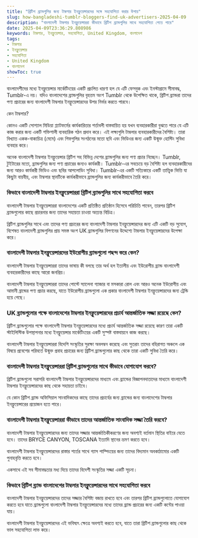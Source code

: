 ```yaml
---
title: "ব্রিটিশ ব্র্যান্ডগুলির জন্য টাম্বলার ইনফ্লুয়েন্সারদের সঙ্গে সহযোগিতা করার উপায়"
slug: how-bangladeshi-tumblr-bloggers-find-uk-advertisers-2025-04-09
description: "বাংলাদেশী টাম্বলার ইনফ্লুয়েন্সাররা কীভাবে ব্রিটিশ ব্র্যান্ডগুলির সাথে সহযোগিতা পেতে পারে"
date: 2025-04-09T23:36:29.808986
keywords: টাম্বলার, ইনফ্লুয়েন্সার, সহযোগিতা, United Kingdom, বাংলাদেশ
tags:
- টাম্বলার
- ইনফ্লুয়েন্সার
- সহযোগিতা
- United Kingdom
- বাংলাদেশ
showToc: true
---
```


বাংলাদেশীদের মধ্যে ইনফ্লুয়েন্সার মার্কেটিংয়ের একটি প্রচলিত ধারণা হল যে এটি ফেসবুক এবং ইনস্টাগ্রামে সীমাবদ্ধ, Tumblr-এ নয়। যদিও বাংলাদেশের ব্র্যান্ডগুলির বৃহত্তম অংশ Tumblr থেকে উপেক্ষিত থাকে, ব্রিটিশ ব্র্যান্ডরা তাদের পণ্য প্রচারের জন্য বাংলাদেশী টাম্বলার ইনফ্লুয়েন্সারদের উপর নির্ভর করতে পারবে।

কেন টাম্বলার?

কোনও একটি সোশ্যাল মিডিয়া প্ল্যাটফর্মের কার্যকারিতার শর্তাবলী বাস্তবায়িত হয় যখন ব্যবহারকারীরা বুঝতে পারে যে এটি কাজ করার জন্য একটি শক্তিশালী ব্যবহারিক গঠন প্রদান করে। এই লক্ষ্যগুলি টাম্বলার ব্যবহারকারীদের বৈশিষ্ট্য। তারা বিখ্যাত একক-বাক্যচিত্র (মেমে) এবং গিফগুলির সংগঠনের মতো ছবি এবং ভিডিওর জন্য একটি উন্মুক্ত হোস্টিং সুবিধা ব্যবহার করে।


অনেক বাংলাদেশী টাম্বলার ইনফ্লুয়েন্সার ব্রিটিশ সহ বিভিন্ন দেশের ব্র্যান্ডগুলির জন্য পণ্য প্রচার নিচ্ছেন। Tumblr, টুইটারের মতো, ব্র্যান্ডগুলির জন্য পণ্য প্রচারের জন্যও কার্যকরী। Tumblr-এর সবচেয়ে বড় বৈশিষ্ট্য হল ব্যবহারকারীদের জন্য আরও কার্যকরী ভিডিও এবং ছবির আপলোডিং সুবিধা। Tumblr-এর একটি সত্যিকারে একটি তাত্ত্বিক ভিত্তি যা কিছুটা বায়বীয়, এবং টাম্বলার স্থানটিকে কার্যকরীভাবে ব্র্যান্ডগুলির জন্য কার্যকরীভাবে তৈরি করে।


### কিভাবে বাংলাদেশী টাম্বলার ইনফ্লুয়েন্সাররা ব্রিটিশ ব্র্যান্ডগুলির সাথে সহযোগিতা করবে

বাংলাদেশী টাম্বলার ইনফ্লুয়েন্সাররা বাংলাদেশের একটি প্রতিষ্ঠিত প্রতিষ্ঠান হিসেবে পরিচিতি পাবেন, তারপর ব্রিটিশ ব্র্যান্ডগুলোর কাছে প্রচারনার জন্য তাদের সহায়তা চাওয়া অত্যন্ত বিচিত্র।

ব্রিটিশ ব্র্যান্ডগুলির সাথে এবং তাদের পণ্য প্রচারের জন্য বাংলাদেশী টাম্বলার ইনফ্লুয়েন্সারদের জন্য এটি একটি বড় সুযোগ, বিশেষত বাংলাদেশী ব্র্যান্ডগুলির প্রায় সমস্ত অংশ UK ব্র্যান্ডগুলির বিপণনের উদ্দেশ্যে টাম্বলার ইনফ্লুয়েন্সারদের উপেক্ষা করে।




### বাংলাদেশী টাম্বলার ইনফ্লুয়েন্সারদের ইউরোপীয় ব্র্যান্ডগুলো পছন্দ করে কেন?

বাংলাদেশী টাম্বলার ইনফ্লুয়েন্সাররা তাদের ভাষায় কী বলছে তার অর্থ হল ইতালীয় এবং ইউরোপীয় ব্র্যান্ড বাংলাদেশী ব্যবহারকারীদের কাছে আরো জনপ্রিয়।


বাংলাদেশী টাম্বলার ইনফ্লুয়েন্সাররা তাদের পোস্টে স্যালেনা গ্যাজার বা মসকারা রোল এবং আরও অনেক ইউরোপীয় এবং আমানী ব্রান্ডের পণ্য প্রচার করছে, যাতে ইউরোপীয় ব্র্যান্ডগুলো এক প্রকার বাংলাদেশী টাম্বলার ইনফ্লুয়েন্সারদের জন্য ট্রেন্ডি হয়ে গেছে।


### UK ব্র্যান্ডগুলোর পক্ষে বাংলাদেশের টাম্বলার ইনফ্লুয়েন্সারদের প্রচার্য আন্তর্জাতিক সজ্জা রয়েছে কেন?

ব্রিটিশ ব্র্যান্ডগুলোর পক্ষে বাংলাদেশী টাম্বলার ইনফ্লুয়েন্সারদের মধ্যে প্রচার্য আন্তর্জাতিক সজ্জা রয়েছে কারণ তারা একটি স্টাইলিস্টিক উপস্থাপনার মধ্যে ইনফ্লুয়েন্সার মার্কেটিংয়ের একটি সুস্পষ্ট বাস্তবায়নে কাজ করছে।


বাংলাদেশী টাম্বলার ইনফ্লুয়েন্সাররা বিদেশি সংস্কৃতির সুরক্ষা অবলম্বন করেছে এবং সুতরাং তাদের বহিরাগত অঞ্চলে এক বিষয়ে প্রবেশের পরিবর্তে উন্মুক্ত প্রবাহ প্রচারের জন্য ব্রিটিশ ব্র্যান্ডগুলোর কাছ থেকে তারা একটি সুবিধা তৈরি করে।


### বাংলাদেশী টাম্বলার ইনফ্লুয়েন্সাররা ব্রিটিশ ব্র্যান্ডগুলোর সাথে কীভাবে যোগাযোগ করবে?

ব্রিটিশ ব্র্যান্ডগুলো সরাসরি বাংলাদেশী টাম্বলার ইনফ্লুয়েন্সারদের মাধ্যমে এবং ব্র্যান্ডের বিজ্ঞাপনদাতাদের মাধ্যমে বাংলাদেশী টাম্বলার ইনফ্লুয়েন্সারদের কাছ থেকে সহায়তা চাইবে। 

যে কোন ব্রিটিশ ব্র্যান্ড অফিসিয়াল সাংবাদিকদের কাছে তাদের প্রচার্যের জন্য ব্র্যান্ডের জন্য বাংলাদেশের টাম্বলার ইনফ্লুয়েন্সারের প্রয়োজন হতে পারে।




### বাংলাদেশী টাম্বলার ইনফ্লুয়েন্সাররা কীভাবে তাদের আন্তর্জাতিক সাংবাদিক সজ্জা তৈরি করবে?

বাংলাদেশী টাম্বলার ইনফ্লুয়েন্সারদের জন্য তাদের সজ্জার আন্তর্জাতিকীকরণের জন্য অবশ্যই বর্তমান স্থিতির বাইরে যেতে হবে। তাদের BRYCE CANYON, TOSCANA ইত্যাদি স্থানের ভ্রমণ করতে হবে। 

বাংলাদেশী টাম্বলার ইনফ্লুয়েন্সারদের রাস্তার শর্তের সাথে গ্যাস পাম্পিংয়ের জন্য তাদের বিদ্যমান অবকাঠামোর একটি পুনাহবৃত্তি করতে হবে। 

একসাথে এই সব সীমাবদ্ধতার মধ্য দিয়ে তাদের বিদেশী সংস্কৃতির সজ্জা একটি সূচনা।




### কিভাবে ব্রিটিশ ব্র্যান্ড বাংলাদেশের টাম্বলার ইনফ্লুয়েন্সারদের সাথে সহযোগিতা করবে

বাংলাদেশী টাম্বলার ইনফ্লুয়েন্সারদের তাদের সজ্জার বৈশিষ্ট্য বজায় রাখতে হবে এবং তারপর ব্রিটিশ ব্র্যান্ডগুলোতে যোগাযোগ করতে হবে যাতে ব্র্যান্ডগুলো বাংলাদেশী টাম্বলার ইনফ্লুয়েন্সারদের মধ্যে তাদের ব্র্যান্ড প্রচারের জন্য একটি কন্টের পাওয়া যায়। 


বাংলাদেশী টাম্বলার ইনফ্লুয়েন্সারদের এই ভবিষ্যৎ ক্ষেত্রে অবশ্যই করতে হবে, যাতে তারা ব্রিটিশ ব্র্যান্ডগুলোর কাছ থেকে ভাল সহযোগিতা লাভ করে।